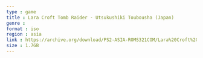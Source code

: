 ```yaml
---
type : game
title : Lara Croft Tomb Raider - Utsukushiki Toubousha (Japan)
genre : 
format : iso
region : asia
link : https://archive.org/download/PS2-ASIA-ROMS321COM/Lara%20Croft%20Tomb%20Raider%20-%20Utsukushiki%20Toubousha%20%28Japan%29.7z
size : 1.7GB
---
```

